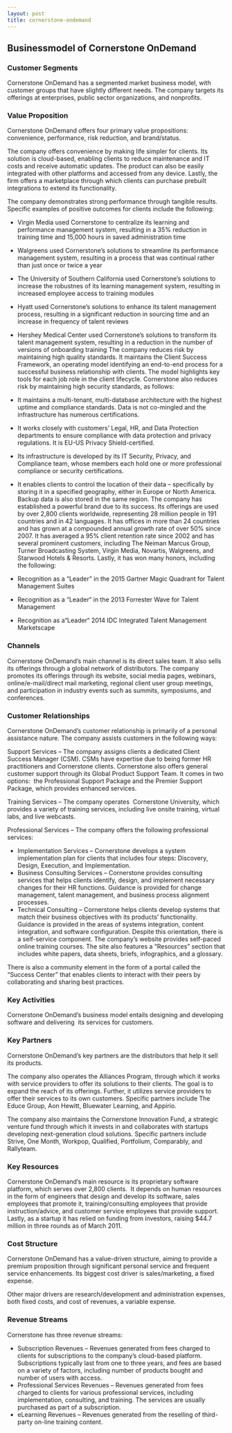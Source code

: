 ```yaml
---
layout: post
title: cornerstone-ondemand
---
```


Businessmodel of Cornerstone OnDemand
--------------------------------------

### Customer Segments

Cornerstone OnDemand has a segmented market business model, with customer groups that have slightly different needs. The company targets its offerings at enterprises, public sector organizations, and nonprofits.

### Value Proposition

Cornerstone OnDemand offers four primary value propositions: convenience, performance, risk reduction, and brand/status.

The company offers convenience by making life simpler for clients. Its solution is cloud-based, enabling clients to reduce maintenance and IT costs and receive automatic updates. The product can also be easily integrated with other platforms and accessed from any device. Lastly, the firm offers a marketplace through which clients can purchase prebuilt integrations to extend its functionality.

The company demonstrates strong performance through tangible results. Specific examples of positive outcomes for clients include the following:

 * Virgin Media used Cornerstone to centralize its learning and performance management system, resulting in a 35% reduction in training time and 15,000 hours in saved administration time
* Walgreens used Cornerstone’s solutions to streamline its performance management system, resulting in a process that was continual rather than just once or twice a year
* The University of Southern California used Cornerstone’s solutions to increase the robustnes of its learning management system, resulting in increased employee access to training modules
* Hyatt used Cornerstone’s solutions to enhance its talent management process, resulting in a significant reduction in sourcing time and an increase in frequency of talent reviews
* Hershey Medical Center used Cornerstone’s solutions to transform its talent management system, resulting in a reduction in the number of versions of onboarding training
 The company reduces risk by maintaining high quality standards. It maintains the Client Success Framework, an operating model identifying an end-to-end process for a successful business relationship with clients. The model highlights key tools for each job role in the client lifecycle. Cornerstone also reduces risk by maintaining high security standards, as follows:

 * It maintains a multi-tenant, multi-database architecture with the highest uptime and compliance standards. Data is not co-mingled and the infrastructure has numerous certifications.
* It works closely with customers’ Legal, HR, and Data Protection departments to ensure compliance with data protection and privacy regulations. It is EU-US Privacy Shield-certified.
* Its infrastructure is developed by its IT Security, Privacy, and Compliance team, whose members each hold one or more professional compliance or security certifications.
* It enables clients to control the location of their data – specifically by storing it in a specified geography, either in Europe or North America. Backup data is also stored in the same region.
 The company has established a powerful brand due to its success. Its offerings are used by over 2,800 clients worldwide, representing 28 million people in 191 countries and in 42 languages. It has offices in more than 24 countries and has grown at a compounded annual growth rate of over 50% since 2007. It has averaged a 95% client retention rate since 2002 and has several prominent customers, including The Neiman Marcus Group, Turner Broadcasting System, Virgin Media, Novartis, Walgreens, and Starwood Hotels & Resorts. Lastly, it has won many honors, including the following:

 * Recognition as a “Leader” in the 2015 Gartner Magic Quadrant for Talent Management Suites
* Recognition as a “Leader“ in the 2013 Forrester Wave for Talent Management
* Recognition as a“Leader“ 2014 IDC Integrated Talent Management Marketscape
 ### Channels

Cornerstone OnDemand’s main channel is its direct sales team. It also sells its offerings through a global network of distributors. The company promotes its offerings through its website, social media pages, webinars, online/e-mail/direct mail marketing, regional client user group meetings, and participation in industry events such as summits, symposiums, and conferences.

### Customer Relationships

Cornerstone OnDemand’s customer relationship is primarily of a personal assistance nature. The company assists customers in the following ways:

Support Services – The company assigns clients a dedicated Client Success Manager (CSM). CSMs have expertise due to being former HR practitioners and Cornerstone clients. Cornerstone also offers general customer support through its Global Product Support Team. It comes in two options:  the Professional Support Package and the Premier Support Package, which provides enhanced services.

Training Services – The company operates  Cornerstone University, which provides a variety of training services, including live onsite training, virtual labs, and live webcasts.

Professional Services – The company offers the following professional services:

 * Implementation Services – Cornerstone develops a system implementation plan for clients that includes four steps: Discovery, Design, Execution, and Implementation.
* Business Consulting Services – Cornerstone provides consulting services that helps clients identify, design, and implement necessary changes for their HR functions. Guidance is provided for change management, talent management, and business process alignment processes.
* Technical Consulting – Cornerstone helps clients develop systems that match their business objectives with its products’ functionality. Guidance is provided in the areas of systems integration, content integration, and software configuration.
 Despite this orientation, there is a self-service component. The company’s website provides self-paced online training courses. The site also features a “Resources” section that includes white papers, data sheets, briefs, infographics, and a glossary.

There is also a community element in the form of a portal called the “Success Center” that enables clients to interact with their peers by collaborating and sharing best practices.

### Key Activities

Cornerstone OnDemand’s business model entails designing and developing software and delivering  its services for customers.

### Key Partners

Cornerstone OnDemand’s key partners are the distributors that help it sell its products.

The company also operates the Alliances Program, through which it works with service providers to offer its solutions to their clients. The goal is to expand the reach of its offerings. Further, it utilizes service providers to offer their services to its own customers. Specific partners include The Educe Group, Aon Hewitt, Bluewater Learning, and Appirio.

The company also maintains the Cornerstone Innovation Fund, a strategic venture fund through which it invests in and collaborates with startups developing next-generation cloud solutions. Specific partners include Strive, One Month, Workpop, Qualified, Portfolium, Comparably, and Rallyteam.

### Key Resources

Cornerstone OnDemand’s main resource is its proprietary software platform, which serves over 2,800 clients.  It depends on human resources in the form of engineers that design and develop its software, sales employees that promote it, training/consulting employees that provide instruction/advice, and customer service employees that provide support. Lastly, as a startup it has relied on funding from investors, raising $44.7 million in three rounds as of March 2011.

### Cost Structure

Cornerstone OnDemand has a value-driven structure, aiming to provide a premium proposition through significant personal service and frequent service enhancements. Its biggest cost driver is sales/marketing, a fixed expense.

Other major drivers are research/development and administration expenses, both fixed costs, and cost of revenues, a variable expense.

### Revenue Streams

Cornerstone has three revenue streams:

 * Subscription Revenues – Revenues generated from fees charged to clients for subscriptions to the company’s cloud-based platform. Subscriptions typically last from one to three years, and fees are based on a variety of factors, including number of products bought and number of users with access.
* Professional Services Revenues – Revenues generated from fees charged to clients for various professional services, including implementation, consulting, and training. The services are usually purchased as part of a subscription.
* eLearning Revenues – Revenues generated from the reselling of third-party on-line training content.
